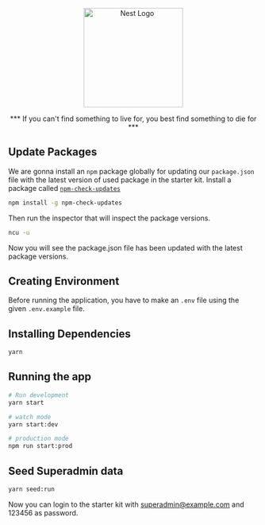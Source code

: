 <p align="center">
  <a href="http://nestjs.com/" target="blank"><img src="https://i.ibb.co/9NVgz45/435-4356261-tupac-shakur-transparent-cartoons-2pac-emoji-hd-png-removebg-preview.png" width="200" alt="Nest Logo" /></a>
</p>

<p align="center">
  *** If you can't find something to live for, you best find something to die for ***
</p>

## Update Packages

We are gonna install an `npm` package globally for updating our `package.json` file with the latest version of used package in the starter kit. Install a package called <a href="https://www.npmjs.com/package/npm-check-updates" target="blank">`npm-check-updates`</a>

```bash
npm install -g npm-check-updates
```

Then run the inspector that will inspect the package versions.

```bash
ncu -u
```

Now you will see the package.json file has been updated with the latest package versions.

## Creating Environment

Before running the application, you have to make an `.env` file using the given `.env.example` file.

## Installing Dependencies

```bash
yarn
```

## Running the app

```bash
# Run development
yarn start

# watch mode
yarn start:dev

# production mode
npm run start:prod
```

## Seed Superadmin data

```bash
yarn seed:run
```

Now you can login to the starter kit with superadmin@example.com and 123456 as password.

